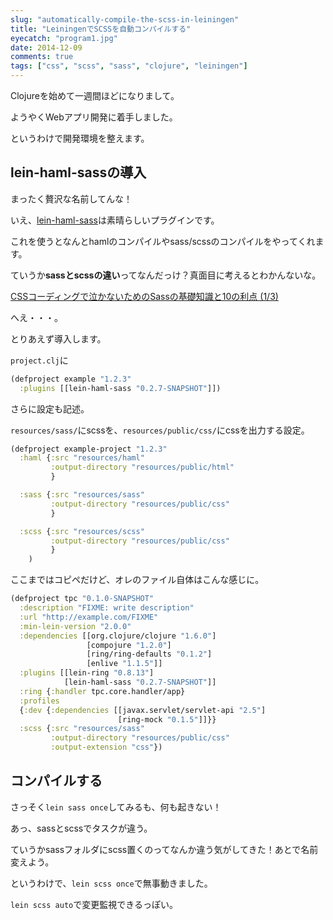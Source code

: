 ```yaml
---
slug: "automatically-compile-the-scss-in-leiningen"
title: "LeiningenでSCSSを自動コンパイルする"
eyecatch: "program1.jpg"
date: 2014-12-09
comments: true
tags: ["css", "scss", "sass", "clojure", "leiningen"]
---
```


Clojureを始めて一週間ほどになりまして。

ようやくWebアプリ開発に着手しました。

というわけで開発環境を整えます。

## lein-haml-sassの導入

まったく贅沢な名前してんな！

いえ、[lein-haml-sass](https://github.com/rtircher/lein-haml-sass)は素晴らしいプラグインです。

これを使うとなんとhamlのコンパイルやsass/scssのコンパイルをやってくれます。

ていうか**sassとscssの違い**ってなんだっけ？真面目に考えるとわかんないな。

[CSSコーディングで泣かないためのSassの基礎知識と10の利点 (1/3)](http://www.atmarkit.co.jp/ait/articles/1402/17/news102.html#02)

へえ・・・。

とりあえず導入します。

`project.clj`に

``` clj
(defproject example "1.2.3"
  :plugins [[lein-haml-sass "0.2.7-SNAPSHOT"]])
```

さらに設定も記述。

`resources/sass/`にscssを、`resources/public/css/`にcssを出力する設定。

``` clj
(defproject example-project "1.2.3"
  :haml {:src "resources/haml"
         :output-directory "resources/public/html"
         }

  :sass {:src "resources/sass"
         :output-directory "resources/public/css"
         }

  :scss {:src "resources/scss"
         :output-directory "resources/public/css"
         }
    )
```

ここまではコピペだけど、オレのファイル自体はこんな感じに。

``` clj
(defproject tpc "0.1.0-SNAPSHOT"
  :description "FIXME: write description"
  :url "http://example.com/FIXME"
  :min-lein-version "2.0.0"
  :dependencies [[org.clojure/clojure "1.6.0"]
                 [compojure "1.2.0"]
                 [ring/ring-defaults "0.1.2"]
                 [enlive "1.1.5"]]
  :plugins [[lein-ring "0.8.13"]
            [lein-haml-sass "0.2.7-SNAPSHOT"]]
  :ring {:handler tpc.core.handler/app}
  :profiles
  {:dev {:dependencies [[javax.servlet/servlet-api "2.5"]
                        [ring-mock "0.1.5"]]}}
  :scss {:src "resources/sass"
         :output-directory "resources/public/css"
         :output-extension "css"})
```

## コンパイルする

さっそく`lein sass once`してみるも、何も起きない！

あっ、sassとscssでタスクが違う。

ていうかsassフォルダにscss置くのってなんか違う気がしてきた！あとで名前変えよう。

というわけで、`lein scss once`で無事動きました。

`lein scss auto`で変更監視できるっぽい。
